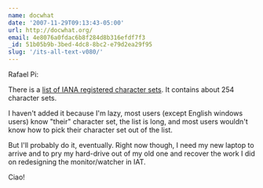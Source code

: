 ```yaml
---
name: docwhat
date: '2007-11-29T09:13:43-05:00'
url: http://docwhat.org/
email: 4e8076a0fdac6b8f284d8b316efdf7f3
_id: 51b05b9b-3bed-4dc8-8bc2-e79d2ea29f95
slug: '/its-all-text-v080/'
---
```


Rafael Pi:

There is a
<a href="http://www.iana.org/assignments/character-sets" rel="nofollow">list
of IANA registered character sets</a>. It contains about 254 character sets.

I haven't added it because I'm lazy, most users (except English windows users)
know "their" character set, the list is long, and most users wouldn't know how
to pick their character set out of the list.

But I'll probably do it, eventually. Right now though, I need my new laptop to
arrive and to pry my hard-drive out of my old one and recover the work I did
on redesigning the monitor/watcher in IAT.

Ciao!
